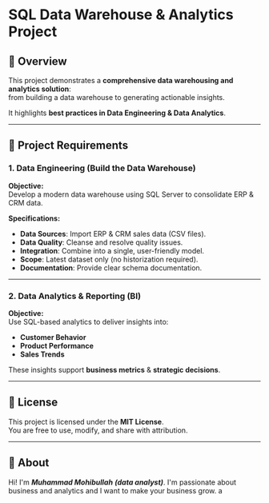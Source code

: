 # SQL Data Warehouse & Analytics Project

## 📖 Overview
This project demonstrates a **comprehensive data warehousing and analytics solution**:  
from building a data warehouse to generating actionable insights.  

It highlights **best practices in Data Engineering & Data Analytics**.

---

## 🚀 Project Requirements

### 1. Data Engineering (Build the Data Warehouse)
**Objective:**  
Develop a modern data warehouse using SQL Server to consolidate ERP & CRM data.

**Specifications:**
- **Data Sources**: Import ERP & CRM sales data (CSV files).
- **Data Quality**: Cleanse and resolve quality issues.
- **Integration**: Combine into a single, user-friendly model.
- **Scope**: Latest dataset only (no historization required).
- **Documentation**: Provide clear schema documentation.

---

### 2. Data Analytics & Reporting (BI)
**Objective:**  
Use SQL-based analytics to deliver insights into:
- **Customer Behavior**
- **Product Performance**
- **Sales Trends**

These insights support **business metrics** & **strategic decisions**.

---


## 📜 License
This project is licensed under the **MIT License**.  
You are free to use, modify, and share with attribution.

---

## 👤 About
Hi! I'm ***Muhammad Mohibullah*** ***(data analyst)***. 
I'm passionate about business and analytics and I want to make your business
grow.
a
